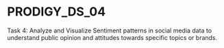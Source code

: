 # PRODIGY_DS_04
Task 4: Analyze and Visualize Sentiment patterns in social media data to understand public opinion and attitudes towards specific topics or brands.
